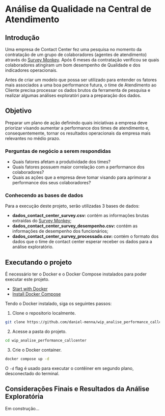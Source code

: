 # Análise da Qualidade na Central de Atendimento

## Introdução

Uma empresa de Contact Center fez uma pesquisa no momento da contratação de um grupo de colaboradores (agentes de atendimento) através do [Survey Monkey](https://pt.surveymonkey.com). Após 6 meses da contratação verificou se quais colaboradores atingiram um bom desempenho de Qualidade e dos indicadores operacionais.

Antes de criar um modelo que possa ser utilizado para entender os fatores mais associados a uma boa performance futura, o time de Atendimento ao Cliente precisa processar os dados brutos da ferramenta de pesquisa e realizar algumas análises exploratóri para a preparação dos dados.

## Objetivo

Preparar um plano de ação definindo quais iniciativas a empresa deve priorizar visando aumentar a performance dos times de atendimento e, consequentemente, tornar os resultados operacionais da empresa mais relevantes no médio prazo.

### Perguntas de negócio a serem respondidas

- Quais fatores afetam a produtividade dos times?
- Quais fatores possuem maior correlação com a performance dos colaboradores?
- Quais as ações que a empresa deve tomar visando para aprimorar a performance dos seus colaboradores?

### Conhecendo as bases de dados

Para a execução deste projeto, serão utilizadas 3 bases de dados:
- **dados_contact_center_survey.csv:** contém as informações brutas extraídas do [Survey Monkey](https://pt.surveymonkey.com);
- **dados_contact_center_survey_desempenho.csv:** contém as informações de desempenho dos funcionários;
- **dados_contact_center_survey_processado.csv:** contém o formato dos dados que o time de contact center esperar receber os dados para a análise exploratório.

## Executando o projeto

É necessário ter o Docker e o Docker Compose instalados para poder executar este projeto.

- [Start with Docker](https://www.docker.com/get-started/)
- [Install Docker Compose](https://docs.docker.com/compose/install/)

Tendo o Docker instalado, siga os seguintes passos:

1. Clone o repositorio localmente.
```bash 
git clone https://github.com/daniel-menna/wip_analise_performance_callcenter
```

2. Acesse a pasta do projeto.
```bash
cd wip_analise_performance_callcenter
```

3. Crie o Docker container.
```bash
docker compose up -d
```

O `-d` flag é usado para executar o contêiner em segundo plano, desconectado do terminal.

## Considerações Finais e Resultados da Análise Exploratória

Em construção...
